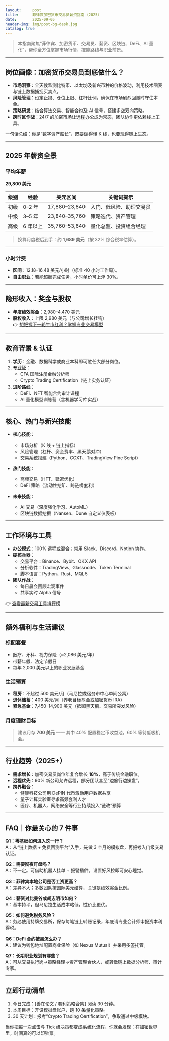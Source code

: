 ```yaml
---
layout:     post
title:      菲律宾加密货币交易员薪资指南（2025）
date:       2025-09-05
header-img: img/post-bg-desk.jpg
catalog: true
---
```


> 本指南聚焦“菲律宾、加密货币、交易员、薪资、区块链、DeFi、AI 量化”，帮你全方位掌握市场行情、技能路线与职业前景。

---

## 岗位画像：加密货币交易员到底做什么？

- **市场洞察**：全天候监测比特币、以太坊及新兴币种的价格波动，利用技术图表与链上数据捕捉买卖点。
- **风险管理**：设定止损、仓位上限、杠杆比例，确保在市场剧烈回撤时守住本金。
- **策略研发**：结合算法交易、智能合约及 AI 信号，搭建多空双向策略。
- **跨时区作战**：24/7 的加密市场让远程办公成为常态，团队协作更依赖线上工具。

一句话总结：你是“数字资产船长”，既要读得懂 K 线，也要玩得链上生态。

---

## 2025 年薪资全景

### 平均年薪
**29,800 美元**

| 级别 | 经验 | 美元区间 | 关键词提示 |
| --- | --- | --- | --- |
| 初级 | 0–2 年 | 17,880–23,840 | 入门、低风险、助理交易员 |
| 中级 | 3–5 年 | 23,840–35,760 | 策略迭代、资产管理 |
| 高级 | 6 年以上 | 35,760–53,640 | 量化总监、投资组合经理 |

> 换算月度税后到手：约 **1,689 美元**（按 32% 综合税率估算）。

---

### 小时计费
- **区间**：12.18–16.48 美元/小时（标准 40 小时工作周）。
- **自由职业**：若能超额完成任务，小时单价可上浮 30%。

---

## 隐形收入：奖金与股权

- **年度绩效奖金**：2,980–4,470 美元  
- **股权收入**：上限 2,980 美元（与公司增长挂钩）  
  👉 [想把握下一轮牛市红利？掌握专业交易模型](https://okxdog.com/)

---

## 教育背景 & 认证

1. **学历**：金融、数据科学或商业本科即可胜任大部分岗位。
2. **专业证**：  
   - CFA 国际注册金融分析师  
   - Crypto Trading Certification（链上实务认证）
3. **进阶路线**：  
   - DeFi、NFT 智能合约审计课程  
   - AI 量化模型训练营（含机器学习库实战）

---

## 核心、热门与新兴技能

- **核心技能**：  
  - 市场分析（K 线 + 链上指标）  
  - 风险管理（杠杆、资金费率、黑天鹅对冲）  
  - 交易系统搭建（Python、CCXT、TradingView Pine Script）

- **热门技能**：  
  - 高频交易（HFT、延迟优化）  
  - DeFi 策略（流动性挖矿、跨链桥套利）

- **未来技能**：  
  - AI 交易（深度强化学习、AutoML）  
  - 区块链数据挖掘（Nansen、Dune 自定义仪表板）

---

## 工作环境与工具

- **办公模式**：100% 远程或混合；常用 Slack、Discord、Notion 协作。  
- **硬核兵器**：  
  - 交易平台：Binance、Bybit、OKX API  
  - 分析软件：TradingView、Glassnode、Token Terminal  
  - 脚本语言：Python、Rust、MQL5  
- **团队作战**：  
  - 每日晨会回顾宏观事件  
  - 共享实时 Alpha 信号  

👉 [查看最新交易工具排行榜](https://okxdog.com/)

---

## 额外福利与生活建议

### 标配套餐
- 医疗、牙科、视力保险（≈2,086 美元/年）
- 带薪年假、法定节假日
- 每年 2,000 美元以上的职业发展基金

### 生活预算
- **租房**：不超过 500 美元/月（马尼拉或宿务市中心单间公寓）
- **退休储蓄**：400 美元/月（养老目标基金或加密货币 IRA）
- **紧急基金**：7,450–14,900 美元（抵御黑天鹅、交易所突发风险）

### 月度理财目标
> 建议月存 **700 美元** —— 其中 40% 配置稳定币收益池，60% 等待低吸机会。

---

## 行业趋势（2025+）

- **需求增长**：加密交易员岗位年复合增长 **18%**，高于传统金融职位。
- **远程优先**：90% 新公司允许远程，部分团队甚至“边旅行边操盘”。
- **跨界融合**：  
  - 健康科技公司用 DePIN 代币激励用户数据共享  
  - 量子计算实验室寻求高频套利人才  
  - 医疗、机器人、网络安全等行业持续投入“链改”预算  

---

## FAQ｜你最关心的 7 件事

**Q1：零基础如何进入这一行？**  
A：从“链上数据 + 免费回测平台”入手，先做 3 个月的模拟盘，再报考入门级交易认证。

**Q2：需要彻夜盯盘吗？**  
A：不一定。可借助机器人挂单 + 报警插件，设置好风控即可安心睡觉。

**Q3：菲律宾本地公司是否工资更高？**  
A：差异不大；多数团队按国际美元结算，关键是绩效奖金比例。

**Q4：薪资对比曼谷或胡志明市如何？**  
A：基本持平，但马尼拉生活成本略低，性价比更优。

**Q5：如何避免税务风险？**  
A：务必使用持牌交易所，保存每笔链上转账记录，年底请专业会计师申报资本利得税。

**Q6：DeFi 合约被黑怎么办？**  
A：建议为钱包地址配置商业保险（如 Nexus Mutual）并采用多签托管。

**Q7：长期职业规划有哪些？**  
A：可从交易执行岗→策略经理→资产管理合伙人，或转做链上数据分析师、审计专家。

---

## 立即行动清单

1. 今日完成：[善在论文 / 套利策略合集] 阅读 30 分钟。  
2. 本周目标：开设模拟盘账户，跑 10 条量化策略。  
3. 30 天计划：报考“Crypto Trading Certification”，争取通过中级模块。  

当你把每一次点击与 Tick 级决策都变成系统化流程，你就会发现：在加密世界里，时间真的可以印钞票。